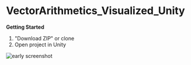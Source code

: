 # VectorArithmetics_Visualized_Unity

**Getting Started**

1. "Download ZIP" or clone
2. Open project in Unity

![early screenshot](https://i.imgur.com/00SLDAL.jpg)
